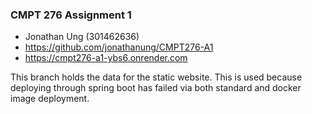 ### CMPT 276 Assignment 1
- Jonathan Ung (301462636)
- https://github.com/jonathanung/CMPT276-A1
- https://cmpt276-a1-ybs6.onrender.com

This branch holds the data for the static website. This is used because deploying through spring boot has failed via both standard and docker image deployment.